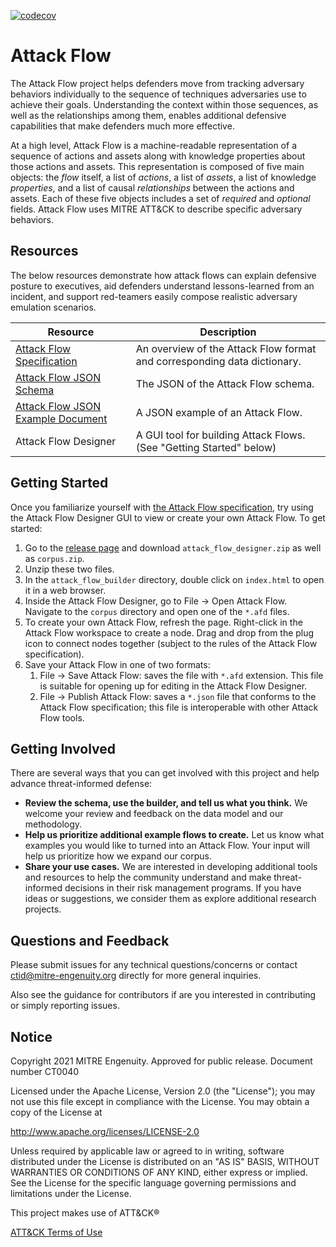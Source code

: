 [![codecov](https://codecov.io/gh/center-for-threat-informed-defense/attack-flow/branch/main/graph/badge.svg?token=MSGpc9mM6U)](https://codecov.io/gh/center-for-threat-informed-defense/attack-flow)

# Attack Flow
The Attack Flow project helps defenders move from tracking adversary behaviors individually to the sequence of techniques adversaries use to achieve their goals. Understanding the context within those sequences, as well as the relationships among them, enables additional defensive capabilities that make defenders much more effective. 

At a high level, Attack Flow is a machine-readable representation of a sequence of actions and assets along with knowledge properties about those actions and assets. This representation is composed of five main objects: the *flow* itself, a list of *actions*, a list of *assets*, a list of knowledge *properties*, and a list of causal *relationships* between the actions and assets. Each of these five objects includes a set of *required* and *optional* fields. Attack Flow uses MITRE ATT&CK to describe specific adversary behaviors.

## Resources
The below resources demonstrate how attack flows can explain defensive posture to executives, aid defenders understand lessons-learned from an incident, and support red-teamers easily compose realistic adversary emulation scenarios.

| Resource | Description |
|----------|-------------|
| [Attack Flow Specification](/docs/attack-flow-schema.md) | An overview of the Attack Flow format and corresponding data dictionary. |
| [Attack Flow JSON Schema](/schema/attack-flow-2022-01-05-draft.json) | The JSON of the Attack Flow schema. |
| [Attack Flow JSON Example Document](/schema/attack-flow-example.json) | A JSON example of an Attack Flow. |
| Attack Flow Designer | A GUI tool for building Attack Flows. (See "Getting Started" below)|

## Getting Started
Once you familiarize yourself with [the Attack Flow specification](/docs/attack-flow-schema.md), try using the
Attack Flow Designer GUI to view or create your own Attack Flow. To get started:

1. Go to the [release page](https://github.com/center-for-threat-informed-defense/attack-flow/releases) and
   download `attack_flow_designer.zip` as well as `corpus.zip`.
2. Unzip these two files.
3. In the `attack_flow_builder` directory, double click on `index.html` to open it in a web browser.
4. Inside the Attack Flow Designer, go to File → Open Attack Flow. Navigate to the `corpus` directory and
   open one of the `*.afd` files.
5. To create your own Attack Flow, refresh the page. Right-click in the Attack Flow workspace to create a
   node. Drag and drop from the plug icon to connect nodes together (subject to the rules of the Attack Flow
   specification).
6. Save your Attack Flow in one of two formats:
    1. File → Save Attack Flow: saves the file with `*.afd` extension. This file is suitable for opening up
       for editing in the Attack Flow Designer.
    2. File → Publish Attack Flow: saves a `*.json` file that conforms to the Attack Flow specification; this
       file is interoperable with other Attack Flow tools.

## Getting Involved
There are several ways that you can get involved with this project and help advance threat-informed defense: 
- **Review the schema, use the builder, and tell us what you think.**  We welcome your review and feedback on the data model and our methodology.
- **Help us prioritize additional example flows to create.** Let us know what examples you would like to turned into an Attack Flow. Your input will help us prioritize how we expand our corpus.
- **Share your use cases.** We are interested in developing additional tools and resources to help the community understand and make threat-informed decisions in their risk management programs. If you have ideas or suggestions, we consider them as explore additional research projects. 

## Questions and Feedback
Please submit issues for any technical questions/concerns or contact ctid@mitre-engenuity.org directly for more general inquiries.

Also see the guidance for contributors if are you interested in contributing or simply reporting issues.

## Notice
Copyright 2021 MITRE Engenuity. Approved for public release. Document number CT0040

Licensed under the Apache License, Version 2.0 (the "License"); you may not use this file except in compliance with the License. You may obtain a copy of the License at

http://www.apache.org/licenses/LICENSE-2.0

Unless required by applicable law or agreed to in writing, software distributed under the License is distributed on an "AS IS" BASIS, WITHOUT WARRANTIES OR CONDITIONS OF ANY KIND, either express or implied. See the License for the specific language governing permissions and limitations under the License.

This project makes use of ATT&CK®

[ATT&CK Terms of Use](https://attack.mitre.org/resources/terms-of-use/)
